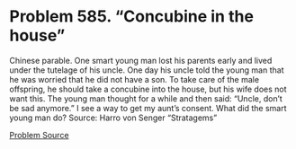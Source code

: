 # Problem 585. “Concubine in the house”

Chinese parable. One smart young man lost his parents early and lived under the tutelage of his uncle. One day his uncle told the young man that he was worried that he did not have a son. To take care of the male offspring, he should take a concubine into the house, but his wife does not want this. The young man thought for a while and then said: “Uncle, don’t be sad anymore.” I see a way to get my aunt’s consent. What did the smart young man do? Source: Harro von Senger “Stratagems”

[Problem Source](https://www.trizland.ru/tasks/5236/)